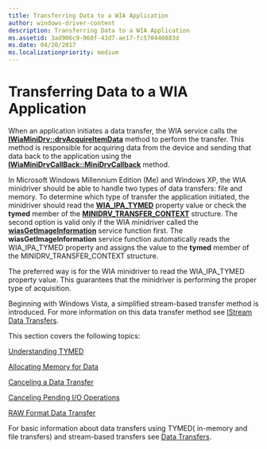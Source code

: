 ```yaml
---
title: Transferring Data to a WIA Application
author: windows-driver-content
description: Transferring Data to a WIA Application
ms.assetid: 3ad906c9-968f-43d7-ae17-fc570440883d
ms.date: 04/20/2017
ms.localizationpriority: medium
---
```


# Transferring Data to a WIA Application





When an application initiates a data transfer, the WIA service calls the [**IWiaMiniDrv::drvAcquireItemData**](https://msdn.microsoft.com/library/windows/hardware/ff543956) method to perform the transfer. This method is responsible for acquiring data from the device and sending that data back to the application using the [**IWiaMiniDrvCallBack::MiniDrvCallback**](https://msdn.microsoft.com/library/windows/hardware/ff543946) method.

In Microsoft Windows Millennium Edition (Me) and Windows XP, the WIA minidriver should be able to handle two types of data transfers: file and memory. To determine which type of transfer the application initiated, the minidriver should read the [**WIA\_IPA\_TYMED**](https://msdn.microsoft.com/library/windows/hardware/ff551656) property value or check the **tymed** member of the [**MINIDRV\_TRANSFER\_CONTEXT**](https://msdn.microsoft.com/library/windows/hardware/ff545250) structure. The second option is valid only if the WIA minidriver called the [**wiasGetImageInformation**](https://msdn.microsoft.com/library/windows/hardware/ff549249) service function first. The **wiasGetImageInformation** service function automatically reads the WIA\_IPA\_TYMED property and assigns the value to the **tymed** member of the MINIDRV\_TRANSFER\_CONTEXT structure.

The preferred way is for the WIA minidriver to read the WIA\_IPA\_TYMED property value. This guarantees that the minidriver is performing the proper type of acquisition.

Beginning with Windows Vista, a simplified stream-based transfer method is introduced. For more information on this data transfer method see [IStream Data Transfers](istream-data-transfers.md).

This section covers the following topics:

[Understanding TYMED](understanding-tymed.md)

[Allocating Memory for Data](allocating-memory-for-data.md)

[Canceling a Data Transfer](canceling-a-data-transfer.md)

[Canceling Pending I/O Operations](canceling-pending-i-o-operations.md)

[RAW Format Data Transfer](raw-format-data-transfer.md)

For basic information about data transfers using TYMED( in-memory and file transfers) and stream-based transfers see [Data Transfers](data-transfers.md).

 

 




